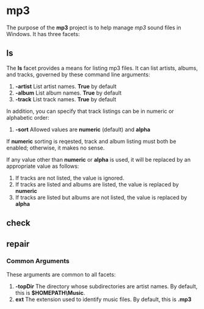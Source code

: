 # mp3
The purpose of the **mp3** project is to help manage _mp3_
sound files in Windows. It has three facets:

## ls
The **ls** facet provides a means for listing mp3 files. It
can list artists, albums, and tracks, governed by these
command line arguments:
1. **-artist** List artist names. **True** by default
2. **-album** List album names. **True** by default
3. **-track** List track names. **True** by default

In addition, you can specify that track listings can be in
numeric or alphabetic order:
1. **-sort** Allowed values are **numeric** (default) and
   **alpha**

If **numeric** sorting is reqested, track and album listing
must both be enabled; otherwise, it makes no sense.

If any value other than **numeric** or **alpha** is used,
it will be replaced by an appropriate value as follows:

1. If tracks are not listed, the value is ignored.
2. If tracks are listed and albums are listed, the value
   is replaced by **numeric**
3. If tracks are listed but albums are not listed, the
   value is replaced by **alpha**

## check
## repair

### Common Arguments
These arguments are common to all facets:
1. **-topDir** The directory whose subdirectories are
   artist names. By default, this is **$HOMEPATH\Music**.
2. **ext** The extension used to identify music files. By
   default, this is **.mp3**
